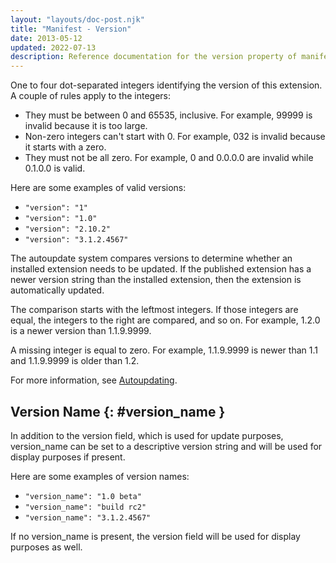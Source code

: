 ```yaml
---
layout: "layouts/doc-post.njk"
title: "Manifest - Version"
date: 2013-05-12
updated: 2022-07-13
description: Reference documentation for the version property of manifest.json.
---
```


One to four dot-separated integers identifying the version of this extension. A couple of rules
apply to the integers:

- They must be between 0 and 65535, inclusive. For example, 99999 is invalid because it is too
  large.
- Non-zero integers can't start with 0. For example, 032 is invalid because it starts with a zero.
- They must not be all zero. For example, 0 and 0.0.0.0 are invalid while 0.1.0.0 is valid.

Here are some examples of valid versions:

- `"version": "1"`
- `"version": "1.0"`
- `"version": "2.10.2"`
- `"version": "3.1.2.4567"`

The autoupdate system compares versions to determine whether an installed extension needs to be
updated. If the published extension has a newer version string than the installed extension, then
the extension is automatically updated.

The comparison starts with the leftmost integers. If those integers are equal, the integers to the
right are compared, and so on. For example, 1.2.0 is a newer version than 1.1.9.9999.

A missing integer is equal to zero. For example, 1.1.9.9999 is newer than 1.1 and 1.1.9.9999 is
older than 1.2.

For more information, see [Autoupdating][1].

## Version Name {: #version_name }

In addition to the version field, which is used for update purposes, version_name can be set to a
descriptive version string and will be used for display purposes if present.

Here are some examples of version names:

- `"version_name": "1.0 beta"`
- `"version_name": "build rc2"`
- `"version_name": "3.1.2.4567"`

If no version_name is present, the version field will be used for display purposes as well.

[1]: /docs/extensions/mv3/autoupdate
